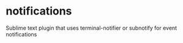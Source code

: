 notifications
=============

Sublime text plugin that uses terminal-notifier or subnotify for event notifications
